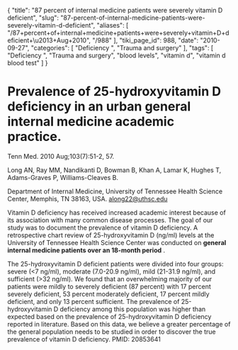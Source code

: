 {
    "title": "87 percent of internal medicine patients were severely vitamin D deficient",
    "slug": "87-percent-of-internal-medicine-patients-were-severely-vitamin-d-deficient",
    "aliases": [
        "/87+percent+of+internal+medicine+patients+were+severely+vitamin+D+deficient+\u2013+Aug+2010",
        "/988"
    ],
    "tiki_page_id": 988,
    "date": "2010-09-27",
    "categories": [
        "Deficiency ",
        "Trauma and surgery"
    ],
    "tags": [
        "Deficiency ",
        "Trauma and surgery",
        "blood levels",
        "vitamin d",
        "vitamin d blood test"
    ]
}


# Prevalence of 25-hydroxyvitamin D deficiency in an urban general internal medicine academic practice.

Tenn Med. 2010 Aug;103(7):51-2, 57.

Long AN, Ray MM, Nandikanti D, Bowman B, Khan A, Lamar K, Hughes T, Adams-Graves P, Williams-Cleaves B.

Department of Internal Medicine, University of Tennessee Health Science Center, Memphis, TN 38163, USA. along22@uthsc.edu

Vitamin D deficiency has received increased academic interest because of its association with many common disease processes. The goal of our study was to document the prevalence of vitamin D deficiency. A retrospective chart review of 25-hydroxyvitamin D (ng/ml) levels at the University of Tennessee Health Science Center was conducted on  **general internal medicine patients over an 18-month period** . 

The 25-hydroxyvitamin D deficient patients were divided into four groups: severe (<7 ng/ml), moderate (7.0-20.9 ng/ml), mild (21-31.9 ng/ml), and sufficient (>32 ng/ml). We found that an overwhelming majority of our patients were mildly to severely deficient (87 percent) with 17 percent severely deficient, 53 percent moderately deficient, 17 percent mildly deficient, and only 13 percent sufficient. The prevalence of 25-hydroxyvitamin D deficiency among this population was higher than expected based on the prevalence of 25-hydroxyvitamin D deficiency reported in literature. Based on this data, we believe a greater percentage of the general population needs to be studied in order to discover the true prevalence of vitamin D deficiency. PMID: 20853641